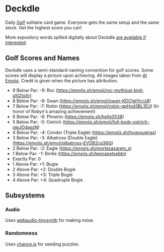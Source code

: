 # Deckdle

Daily [Golf](https://en.wikipedia.org/wiki/Golf_(patience)) solitaire card game. Everyone gets the same setup and the same stock. Get the highest score you can!

More expository words spilled digitally about Deckdle [are available if interested](https://michaelchadwick.info/blog/2024/09/11/deckdle-is-live/).

## Golf Scores and Names

Deckdle uses a semi-standard naming convention for golf scores. Some scores will display a picture upon achieving. All images taken from [AI Emojis](https://emojis.sh). Credit is given when the picture has attribution.

* 9 Below Par: -9: Roc (<https://emojis.sh/emoji/roc-mythical-bird-a5Q1qXr>)
* 8 Below Par: -8: Swan (<https://emojis.sh/emoji/swan-KDCIgtYccz8>)
* 7 Below Par: -7: Robin (<https://emojis.sh/emoji/robin-qpHgd3BL1EU>) (In honor of Robyn's amazing achievement)
* 6 Below Par: -6: Phoenix (<https://emojis.sh/hello0538>)
* 5 Below Par: -5: Ostrich (<https://emojis.sh/emoji/full-body-ostrich-ojpJDdapzN>)
* 4 Below Par: -4: Condor (Triple Eagle) (<https://emojis.sh/hugosueiras>)
* 3 Below Par: -3: Albatross (Double Eagle) (<https://emojis.sh/emoji/albatross-EVDB2cq36Q>)
* 2 Below Par: -2: Eagle (<https://emojis.sh/mortezazarein_s>)
* 1 Below Par: -1: Birdie (<https://emojis.sh/keorapetsebtn>)
* Exactly Par: 0
* 1 Above Par: +1: Bogie
* 2 Above Par: +2: Double Bogie
* 3 Above Par: +3: Triple Bogie
* 4 Above Par: +4: Quadruple Bogie

## Subsystems

### Audio

Uses [webaudio-tinysynth](https://github.com/g200kg/webaudio-tinysynth) for making noise.

### Randomness

Uses [chance.js](https://github.com/chancejs/chancejs) for seeding puzzles.
